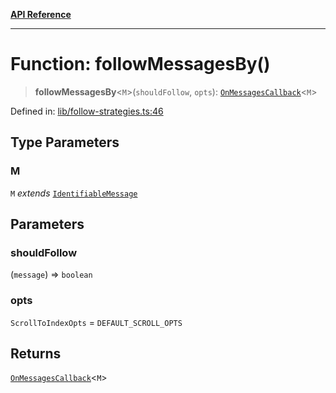 [**API Reference**](../README.md)

***

# Function: followMessagesBy()

> **followMessagesBy**\<`M`\>(`shouldFollow`, `opts`): [`OnMessagesCallback`](../type-aliases/OnMessagesCallback.md)\<`M`\>

Defined in: [lib/follow-strategies.ts:46](https://github.com/wix-incubator/chat-viewer/blob/d5c91da65f244d4cd5de38b6c7810418b3052484/lib/follow-strategies.ts#L46)

## Type Parameters

### M

`M` *extends* [`IdentifiableMessage`](../type-aliases/IdentifiableMessage.md)

## Parameters

### shouldFollow

(`message`) => `boolean`

### opts

`ScrollToIndexOpts` = `DEFAULT_SCROLL_OPTS`

## Returns

[`OnMessagesCallback`](../type-aliases/OnMessagesCallback.md)\<`M`\>
